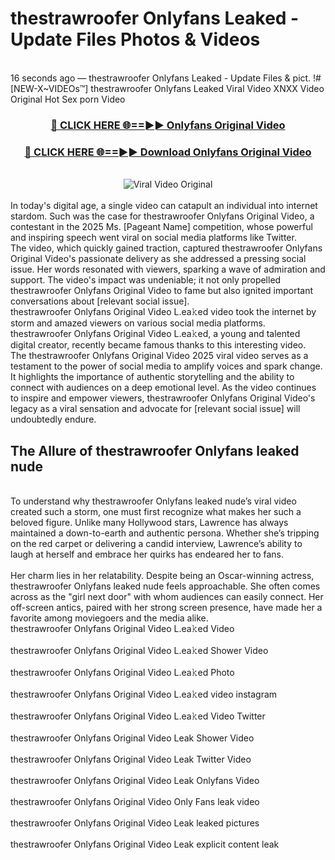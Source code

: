 # thestrawroofer Onlyfans Leaked - Update Files Photos & Videos 
<br>
16 seconds ago — thestrawroofer Onlyfans Leaked - Update Files & pict. !#[NEW-X~VIDEOs™] thestrawroofer Onlyfans Leaked Viral Video XNXX Video Original Hot Sex porn Video
<br>
<div align="center">
<h3><a href="http://freeplayer.one?title=thestrawroofer&ref=25OR" rel="nofollow">🔴 CLICK HERE 🌐==►► Onlyfans Original Video</a></h3>
<h3><a href="http://freeplayer.one?title=thestrawroofer&ref=25OR" rel="nofollow">🔴 CLICK HERE 🌐==►► Download Onlyfans Original Video</a></h3>
<br>
<a href="http://freeplayer.one?title=thestrawroofer&ref=25OR" rel="nofollow" data-target="animated-image.originalLink"><img src="https://i.ibb.co.com/xMMVF88/686577567.gif" alt="Viral Video Original" style="max-width: 100%; display: inline-block;" data-target="animated-image.originalImage"></a>
</div>
<br>
In today's digital age, a single video can catapult an individual into internet stardom. Such was the case for thestrawroofer Onlyfans Original Video, a contestant in the 2025 Ms. [Pageant Name] competition, whose powerful and inspiring speech went viral on social media platforms like Twitter.
<br>
The video, which quickly gained traction, captured thestrawroofer Onlyfans Original Video's passionate delivery as she addressed a pressing social issue. Her words resonated with viewers, sparking a wave of admiration and support. The video's impact was undeniable; it not only propelled thestrawroofer Onlyfans Original Video to fame but also ignited important conversations about [relevant social issue].
<br>
thestrawroofer Onlyfans Original Video L.ea𝚔ed video took the internet by storm and amazed viewers on various social media platforms. thestrawroofer Onlyfans Original Video L.ea𝚔ed, a young and talented digital creator, recently became famous thanks to this interesting video.
<br>
The thestrawroofer Onlyfans Original Video 2025 viral video serves as a testament to the power of social media to amplify voices and spark change. It highlights the importance of authentic storytelling and the ability to connect with audiences on a deep emotional level. As the video continues to inspire and empower viewers, thestrawroofer Onlyfans Original Video's legacy as a viral sensation and advocate for [relevant social issue] will undoubtedly endure.
<br>
<h2>The Allure of thestrawroofer Onlyfans leaked nude</h2>
<br>
To understand why thestrawroofer Onlyfans leaked nude’s viral video created such a storm, one must first recognize what makes her such a beloved figure. Unlike many Hollywood stars, Lawrence has always maintained a down-to-earth and authentic persona. Whether she’s tripping on the red carpet or delivering a candid interview, Lawrence’s ability to laugh at herself and embrace her quirks has endeared her to fans.
<br><br>
Her charm lies in her relatability. Despite being an Oscar-winning actress, thestrawroofer Onlyfans leaked nude feels approachable. She often comes across as the "girl next door" with whom audiences can easily connect. Her off-screen antics, paired with her strong screen presence, have made her a favorite among moviegoers and the media alike.
<br>
thestrawroofer Onlyfans Original Video L.ea𝚔ed Video
<br><br>
thestrawroofer Onlyfans Original Video L.ea𝚔ed Shower Video
<br><br>
thestrawroofer Onlyfans Original Video L.ea𝚔ed Photo
<br><br>
thestrawroofer Onlyfans Original Video L.ea𝚔ed video instagram
<br><br>
thestrawroofer Onlyfans Original Video L.ea𝚔ed Video Twitter
<br><br>
thestrawroofer Onlyfans Original Video Leak Shower Video
<br><br>
thestrawroofer Onlyfans Original Video Leak Twitter Video
<br><br>
thestrawroofer Onlyfans Original Video Leak Onlyfans Video
<br><br>
thestrawroofer Onlyfans Original Video Only Fans leak video
<br><br>
thestrawroofer Onlyfans Original Video Leak leaked pictures
<br><br>
thestrawroofer Onlyfans Original Video Leak explicit content leak